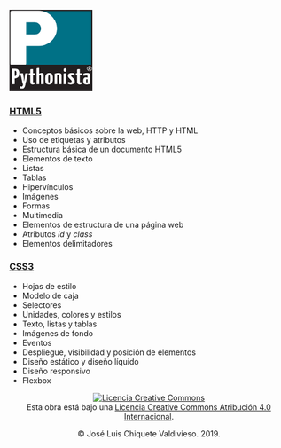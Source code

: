 [![imagenes/pythonista.png](imagenes/pythonista.png)](https://pythonista.io)

### [HTML5](01_HTML/)

* Conceptos básicos sobre la web, HTTP y HTML
* Uso de etiquetas y atributos
* Estructura básica de un documento HTML5
* Elementos de texto
* Listas
* Tablas
* Hipervínculos
* Imágenes
* Formas
* Multimedia
* Elementos de estructura de una página web
* Atributos *id* y *class*
* Elementos delimitadores

### [CSS3](02_CSS/)

* Hojas de estilo
* Modelo de caja
* Selectores
* Unidades, colores y estilos
* Texto, listas y tablas
* Imágenes de fondo
* Eventos
* Despliegue, visibilidad y posición de elementos
* Diseño estático y diseño líquido
* Diseño responsivo
* Flexbox


<p style="text-align: center"><a rel="license" href="http://creativecommons.org/licenses/by/4.0/"><img alt="Licencia Creative Commons" style="border-width:0" src="https://i.creativecommons.org/l/by/4.0/80x15.png" /></a><br />Esta obra está bajo una <a rel="license" href="http://creativecommons.org/licenses/by/4.0/">Licencia Creative Commons Atribución 4.0 Internacional</a>.</p>
<p style="text-align: center">&copy; José Luis Chiquete Valdivieso. 2019.</p>